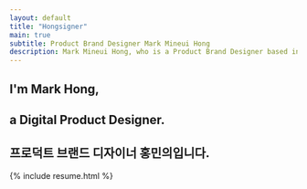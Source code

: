 ```yaml
---
layout: default
title: "Hongsigner"
main: true
subtitle: Product Brand Designer Mark Mineui Hong
description: Mark Mineui Hong, who is a Product Brand Designer based in Seoul, South Korea. | '홍민의' 프로덕트 브랜드 디자이너입니다.
---
```

<div class="intro-animation">
<section class="explanation">
    <h1 class="intro">
    I'm Mark Hong,
    </h1>
    <h1 class="intro">a Digital Product Designer.
    </h1>
    <h2 class="intro">프로덕트 브랜드 디자이너 홍민의입니다.</h2>
</section>
</div>
{% include resume.html %}
